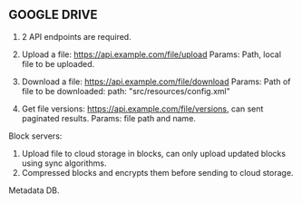 ## GOOGLE DRIVE ##

1. 2 API endpoints are required.

1. Upload a file: https://api.example.com/file/upload
Params: Path, local file to be uploaded.
   
2. Download a file:  https://api.example.com/file/download
Params: Path of file to be downloaded: path: "src/resources/config.xml"
   
3. Get file versions: https://api.example.com/file/versions, can sent paginated results.
Params: file path and name.
   
Block servers:
1. Upload file to cloud storage in blocks, can only upload updated blocks using sync algorithms.
2. Compressed blocks and encrypts them before sending to cloud storage.

Metadata DB.